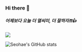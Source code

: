 ### Hi there 👋
##### 어제보다 오늘 더 열씨미, 더 잘하자❗️❗️👍 

<!--
**westssun/westssun** is a ✨ _special_ ✨ repository because its `README.md` (this file) appears on your GitHub profile.

Here are some ideas to get you started:

- 🔭 I’m currently working on ...
- 🌱 I’m currently learning ...
- 👯 I’m looking to collaborate on ...
- 🤔 I’m looking for help with ...
- 💬 Ask me about ...
- 📫 How to reach me: ...
- 😄 Pronouns: ...
- ⚡ Fun fact: ...
-->

<a href="https://devfunny.tistory.com/"><img src="https://img.shields.io/badge/My%20Dev%20Blog%20:%20https://devfunny.tistory.com/-black?style=for-the-badge&logo=aurelia&logoColor=fff&link=https://devfunny.tistory.com/"/></a>

![Seohae's GitHub stats](https://github-readme-stats.vercel.app/api?username=westssun&show_icons=true&theme=radical)

